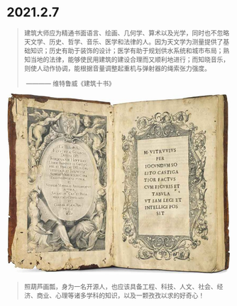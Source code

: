 # 2021.2.7

> 建筑大师应为精通书面语言、绘画、几何学、算术以及光学，同时也不忽略天文学、历史、哲学、音乐、医学和法律的人。因为天文学为测量提供了基础知识；历史有助于装饰的设计；医学有助于规划供水系统和城市布局；熟知当地的法律，能够使民用建筑的建设合理而又顺利地进行；而知晓音乐，则使人动作协调，能根据音量调整起重机与弹射器的绳索张力强度。
>
> ​                  ———— 维特鲁威《建筑十书》

![](../images/ten-arch.jpg)

> 照葫芦画瓢，身为一名开源人，也应该具备工程、科技、人文、社会、经济、商业、心理等诸多学科的知识，以及一颗孜孜以求的好奇心！